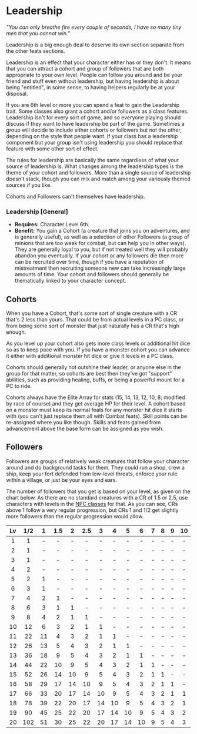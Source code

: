 # Leadership

_"You can only breathe fire every couple of seconds, I have so many tiny men that you cannot win."_

Leadership is a big enough deal to deserve its own section separate from the other feats sections.

Leadership is an effect that your character either has or they don't. It means that you can attract a cohort and group of followers that are both appropriate to your own level. People can follow you around and be your friend and stuff even without leadership, but having leadership is about being "entitled", in some sense, to having helpers regularly be at your disposal.

If you are 6th level or more you can spend a feat to gain the Leadership trait. Some classes also grant a cohort and/or followers as a class features. Leadership isn't for every sort of game, and so everyone playing should discuss if they want to have leadership be part of the game. Sometimes a group will decide to include either cohorts or followers but not the other, depending on the style that people want. If your class has a leadership component but your group isn't using leadership you should replace that feature with some other sort of effect.

The rules for leadership are basically the same regardless of what your source of leadership is. What changes among the leadership types is the theme of your cohort and followers. More than a single source of leadership doesn't stack, though you can mix and match among your variously themed sources if you like.

Cohorts and Followers can't themselves have leadership.

### Leadership [General]

* __Requires:__ Character Level 6th.
* __Benefit:__ You gain a Cohort (a creature that joins you on adventures, and is generally useful), as well as a selection of other Followers (a group of minions that are too weak for combat, but can help you in other ways). They are generally loyal to you, but if not treated well they will probably abandon you eventually. If your cohort or any followers die then more can be recruited over time, though if you have a reputation of mistreatment then recruiting someone new can take increasingly large amounts of time. Your cohort and followers should generally be thematically linked to your character concept.

## Cohorts

When you have a Cohort, that's some sort of single creature with a CR that's 2 less than yours. That could be from actual levels in a PC class, or from being some sort of monster that just naturally has a CR that's high enough.

As you level up your cohort also gets more class levels or additional hit dice so as to keep pace with you. If you have a monster cohort you can advance it either with additional monster hit dice or give it levels in a PC class.

Cohorts should generally not outshine their leader, or anyone else in the group for that matter, so cohorts are best then they've got "support" abilities, such as providing healing, buffs, or being a powerful mount for a PC to ride.

Cohorts always have the Elite Array for stats (15, 14, 13, 12, 10, 8; modified by race of course) and they get average HP for their level. A cohort based on a monster must keep its normal feats for any monster hit dice it starts with (you can't just replace them all with Combat feats). Skill points can be re-assigned where you like though. Skills and feats gained from advancement above the base form can be assigned as you wish.

## Followers

Followers are groups of relatively weak creatures that follow your character around and do background tasks for them. They could run a shop, crew a ship, keep your fort defended from low-level threats, enforce your rule within a village, or just be your eyes and ears.

The number of followers that you get is based on your level, as given on the chart below. As there are no standard creatures with a CR of 1.5 or 2.5, use characters with levels in the [NPC classes](npc_classes.md) for that. As you can see, CRs above 1 follow a very regular progression, but CRs 1 and 1/2 get slightly more followers than the regular progression would allow.

| Lv | 1/2 |   1 | 1.5 | 2 | 2.5 | 3 |  4 |  5 |  6 |  7 |  8 |  9 | 10 |
|:--:|:---:|:---:|:--:|:--:|:--:|:--:|:--:|:--:|:--:|:--:|:--:|:--:|:--:|
|  1 |   1 |   - |  - |  - |  - |  - |  - |  - |  - |  - |  - |  - |  - |
|  2 |   1 |   - |  - |  - |  - |  - |  - |  - |  - |  - |  - |  - |  - |
|  3 |   1 |   - |  - |  - |  - |  - |  - |  - |  - |  - |  - |  - |  - |
|  4 |   2 |   - |  - |  - |  - |  - |  - |  - |  - |  - |  - |  - |  - |
|  5 |   2 |   1 |  - |  - |  - |  - |  - |  - |  - |  - |  - |  - |  - |
|  6 |   3 |   1 |  - |  - |  - |  - |  - |  - |  - |  - |  - |  - |  - |
|  7 |   4 |   2 |  1 |  - |  - |  - |  - |  - |  - |  - |  - |  - |  - |
|  8 |   6 |   3 |  1 |  1 |  - |  - |  - |  - |  - |  - |  - |  - |  - |
|  9 |   8 |   4 |  2 |  1 |  1 |  - |  - |  - |  - |  - |  - |  - |  - |
| 10 |  12 |   6 |  3 |  2 |  1 |  1 |  - |  - |  - |  - |  - |  - |  - |
| 11 |  22 |  11 |  4 |  3 |  2 |  1 |  1 |  - |  - |  - |  - |  - |  - |
| 12 |  26 |  13 |  5 |  4 |  3 |  2 |  1 |  1 |  - |  - |  - |  - |  - |
| 13 |  36 |  18 |  9 |  5 |  4 |  3 |  2 |  1 |  1 |  - |  - |  - |  - |
| 14 |  44 |  22 | 10 |  9 |  5 |  4 |  3 |  2 |  1 |  1 |  - |  - |  - |
| 15 |  52 |  26 | 14 | 10 |  9 |  5 |  4 |  3 |  2 |  1 |  1 |  - |  - |
| 16 |  58 |  29 | 17 | 14 | 10 |  9 |  5 |  4 |  3 |  2 |  1 |  1 |  - |
| 17 |  66 |  33 | 20 | 17 | 14 | 10 |  9 |  5 |  4 |  3 |  2 |  1 |  1 |
| 18 |  78 |  39 | 22 | 20 | 17 | 14 | 10 |  9 |  5 |  4 |  3 |  2 |  1 |
| 19 |  90 |  45 | 25 | 22 | 20 | 17 | 14 | 10 |  9 |  5 |  4 |  3 |  2 |
| 20 | 102 |  51 | 30 | 25 | 22 | 20 | 17 | 14 | 10 |  9 |  5 |  4 |  3 |

<!--
| 21 | 124 |  62 | 35 | 30 | 25 | 22 | 20 | 17 | 14 | 10 |  9 |  5 |  4 |
| 22 | 146 |  73 | 40 | 35 | 30 | 25 | 22 | 20 | 17 | 14 | 10 |  9 |  5 |
| 23 | 158 |  79 | 50 | 40 | 35 | 30 | 25 | 22 | 20 | 17 | 14 | 10 |  9 |
| 24 | 180 |  90 | 60 | 50 | 40 | 35 | 30 | 25 | 22 | 20 | 17 | 14 | 10 |
| 25 | 192 |  96 | 65 | 60 | 50 | 40 | 35 | 30 | 25 | 22 | 20 | 17 | 14 |
| 26 | 214 | 107 | 75 | 65 | 60 | 50 | 40 | 35 | 30 | 25 | 22 | 20 | 17 |
| 27 | 236 | 118 | 80 | 75 | 65 | 60 | 50 | 40 | 35 | 30 | 25 | 22 | 20 |
-->

<!-- Chart "Formula" Explanation: The chart uses the same progression for CRs above 1, always delayed by 1 row for each colum you go up. CR 1 starts 1 level earlier than the normal progression would allow, and starting at level 10 it adds +N to the normal progression where N=(LV-9); eg: 5+1=6 @ 10, 9+2=11 @ 11, 10+3=13 @ 12, etc. CR 1/2 is special values for levels 1-4, and from level 5 and above is simply x2 the number of CR 1 the chart gives. -->

